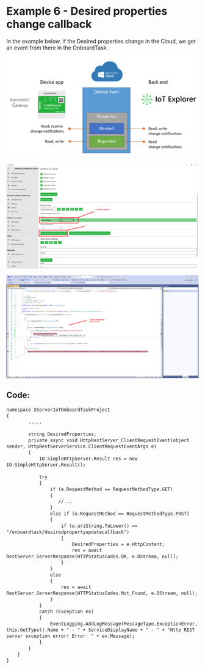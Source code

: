 # Example 6 - Desired properties change callback 

In the example below, if the Desired properties change in the Cloud, we get an event from there in the OnboardTask.

![](images/DeviceTwin.png)

![](images/CreateProperty.png)

![](images/UpdateCallBack.png)

## Code:

    namespace XServerIoTOnboardTaskProject
    {
            .....

            string DesiredProperties;
            private async void HttpRestServer_ClientRequestEvent(object sender, HttpRestServerService.ClientRequestEventArgs e)
            {
                IO.SimpleHttpServer.Result res = new IO.SimpleHttpServer.Result();

                try
                {
                    if (e.RequestMethod == RequestMethodType.GET)
                    {
                       //...
                    }
                    else if (e.RequestMethod == RequestMethodType.POST)
                    {
                        if (e.uriString.ToLower() == "/onboardtask/desiredpropertyupdatecallback")
                        {
                            DesiredProperties = e.HttpContent;
                            res = await RestServer.ServerResponse(HTTPStatusCodes.OK, e.OStream, null);
                        }
                    }
                    else
                    {
                        res = await RestServer.ServerResponse(HTTPStatusCodes.Not_Found, e.OStream, null);
                    }
                }
                catch (Exception ex)
                {
                    EventLogging.AddLogMessage(MessageType.ExceptionError, this.GetType().Name + " - " + ServiceDisplayName + " - " + "Http REST server exception error! Error: " + ex.Message);
                }
            }
        }
    }
